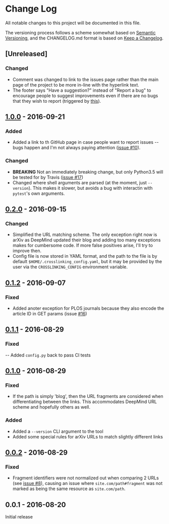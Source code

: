 # Change Log

All notable changes to this project will be documented in this file.

The versioning process follows a scheme somewhat based on [Semantic Versioning](http://semver.org/), and the CHANGELOG.md format is based on [Keep a Changelog](http://keepachangelog.com/).

## [Unreleased]

### Changed
- Comment was changed to link to the issues page rather than the main page of the project to be more in-line with the hyperlink text.
- The footer says "Have a suggestion?" instead of "Report a bug" to encourage people to suggest improvements even if there are no bugs that they wish to report (triggered by [this](https://www.reddit.com/r/MachineLearning/comments/55rdsj/google_research_how_robots_can_acquire_new_skills/d8d9gnf)).

## [1.0.0] - 2016-09-21

### Added
- Added a link to th GitHub page in case people want to report issues -- bugs happen and I'm not always paying attention ([issue #10](https://github.com/liviu-/crosslink-ml-hn/issues/10)).

### Changed
- **BREAKING** Not an immediately breaking change, but only Python3.5 will be tested for by Travis ([issue #17](https://github.com/liviu-/crosslink-ml-hn/issues/17))
- Changed where shell arguments are parsed (at the moment, just `--version`). This makes it slower, but avoids a bug with interactin with `pytest`'s own arguments.

## [0.2.0] - 2016-09-15

### Changed
- Simplified the URL matching scheme. The only exception right now is arXiv as DeepMind updated their blog and adding too many exceptions makes for cumbersome code. If more false positives arise, I'll try to improve then.
- Config file is now stored in YAML format, and the path to the file is by default `$HOME/.crosslinking_config.yaml`, but it may be provided by the user via the `CROSSLINKING_CONFIG` environment variable.

## [0.1.2] - 2016-09-07

### Fixed
- Added anoter exception for PLOS journals because they also encode the article ID in GET params (issue [#16](https://github.com/liviu-/crosslink-ml-hn/issues/16))

## [0.1.1] - 2016-08-29

### Fixed
-- Added `config.py` back to pass CI tests

## [0.1.0] - 2016-08-29

### Fixed
- If the path is simply 'blog', then the URL fragments are considered when differentiating between the links. This accommodates DeepMind URL scheme and hopefully others as well.

### Added
- Added a `--version` CLI argument to the tool
- Added some special rules for arXiv URLs to match slightly different links

## [0.0.2] - 2016-08-29

### Fixed
- Fragment identifiers were not normalized out when comparing 2 URLs (see [issue #8](https://github.com/liviu-/crosslink-ml-hn/issues/8)), causing an issue where `site.com/path#fragment` was not marked as being the same resource as `site.com/path`.

## 0.0.1 - 2016-08-20

Initial release


[1.0.0]: https://github.com/liviu-/crosslink-ml-hn/compare/v0.2.0...v1.0.0
[0.2.0]: https://github.com/liviu-/crosslink-ml-hn/compare/v0.1.2...v0.2.0
[0.1.2]: https://github.com/liviu-/crosslink-ml-hn/compare/v0.1.1...v0.1.2
[0.1.1]: https://github.com/liviu-/crosslink-ml-hn/compare/v0.1.0...v0.1.1
[0.1.0]: https://github.com/liviu-/crosslink-ml-hn/compare/v0.0.2...v0.1.0
[0.0.2]: https://github.com/liviu-/crosslink-ml-hn/compare/v0.0.1...v0.0.2
